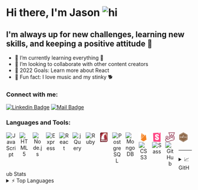 # Hi there, I'm Jason <img src="https://user-images.githubusercontent.com/1303154/88677602-1635ba80-d120-11ea-84d8-d263ba5fc3c0.gif" width="28px" alt="hi">

## I'm always up for new challenges, learning new skills, and keeping a positive attitude 🚀

- 🌱 I’m currently learning everything 🤣
- 👯 I’m looking to collaborate with other content creators
- 🥅 2022 Goals: Learn more about React
- 🍿 Fun fact: I love music and my stinky 🐕

### Connect with me:

[![Linkedin Badge](https://img.shields.io/badge/-Jason_Di-0e76a8?style=flat&labelColor=0e76a8&logo=linkedin&logoColor=white)](https://www.linkedin.com/in/jason-di-185b1124b/)
[![Mail Badge](https://img.shields.io/badge/-Jason_Di-c0392b?style=flat&labelColor=c0392b&logo=gmail&logoColor=white)](mailto:jasondisj@gmail.com)

### Languages and Tools:

<div align="center">
<img align="left" alt="JavaScript" width="26px" src="https://cdn.jsdelivr.net/gh/devicons/devicon/icons/javascript/javascript-original.svg" style="padding-right:10px;" />
<img align="left" alt="HTML5" width="26px" src="https://cdn.jsdelivr.net/gh/devicons/devicon/icons/html5/html5-original.svg" style="padding-right:10px;" />
<img align="left" alt="Node.js" width="26px" src="https://cdn.jsdelivr.net/gh/devicons/devicon/icons/nodejs/nodejs-original.svg" style="padding-right:10px;" />
<img align="left" alt="Express" width="26px" src="https://cdn.jsdelivr.net/gh/devicons/devicon/icons/express/express-original.svg" style="padding-right:10px;" />
<img align="left" alt="React" width="26px" src="https://cdn.jsdelivr.net/gh/devicons/devicon/icons/react/react-original.svg" style="padding-right:10px;" />
<img align="left" alt="jQuery" width="26px" src="https://cdn.jsdelivr.net/gh/devicons/devicon/icons/jquery/jquery-original.svg" style="padding-right:10px;" />
<img align="left" alt="Ruby" width="26px" src="https://cdn.jsdelivr.net/gh/devicons/devicon/icons/ruby/ruby-original.svg" style="padding-right:10px;" />
<img align="left" alt="Rails" width="26px" src="https://github.com/devicons/devicon/blob/master/icons/rails/rails-original-wordmark.svg" style="padding-right:10px;" />
<img align="left" alt="PostgreSQL" width="26px" src="https://cdn.jsdelivr.net/gh/devicons/devicon/icons/postgresql/postgresql-original.svg" style="padding-right:10px;" />
<img align="left" alt="MongoDB" width="26px" src="https://cdn.jsdelivr.net/gh/devicons/devicon/icons/mongodb/mongodb-original.svg" style="padding-right:10px;" />
<img align="left" alt="Firebase" width="26px" src="https://github.com/devicons/devicon/blob/master/icons/firebase/firebase-plain.svg" style="padding-right:10px;" />
<img align="left" alt="Storybook" width="26px" src="https://github.com/devicons/devicon/blob/master/icons/storybook/storybook-original.svg" style="padding-right:10px;" />
<img align="left" alt="Jest" width="26px" src="https://github.com/devicons/devicon/blob/master/icons/jest/jest-plain.svg" style="padding-right:10px;" />
<img align="left" alt="Mocha" width="26px" src="https://github.com/devicons/devicon/blob/master/icons/mocha/mocha-plain.svg" style="padding-right:10px;" />
<img align="left" alt="CSS3" width="26px" src="https://cdn.jsdelivr.net/gh/devicons/devicon/icons/css3/css3-original.svg" style="padding-right:10px;" />
<img align="left" alt="Sass" width="26px" src="https://cdn.jsdelivr.net/gh/devicons/devicon/icons/sass/sass-original.svg" style="padding-right:10px;" />
<img align="left" alt="GitHub" width="26px" src="https://user-images.githubusercontent.com/3369400/139447912-e0f43f33-6d9f-45f8-be46-2df5bbc91289.png" style="padding-right:10px;" />
</div>
<br />
<br />

---
<details>
<summary> 📈 GitHub Stats</summary>
<img align="left" alt="Jason's GitHub Stats" src="https://github-readme-stats.vercel.app/api?username=JasonDisj&show_icons=true&hide_border=false&title_color=ff652f&icon_color=FFE400&bg_color=09131B&text_color=ffffff&border_color=0c1a25" />
</details>

<details>
<summary> ⚡ Top Languages</summary>
<img align="left" alt="Jason's Top Languages" src="https://github-readme-stats.vercel.app/api/top-langs/?username=JasonDisj&show_icons=true&hide_border=false&title_color=ff652f&icon_color=FFE400&bg_color=09131B&text_color=ffffff&border_color=0c1a25" />
</details>



<!---
JasonDisj/JasonDisj is a ✨ special ✨ repository because its `README.md` (this file) appears on your GitHub profile.
You can click the Preview link to take a look at your changes.
--->
